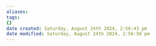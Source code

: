 ```yaml
---
aliases: 
tags: 
{}
date created: Saturday, August 24th 2024, 2:56:43 pm
date modified: Saturday, August 24th 2024, 2:56:58 pm
---
```

